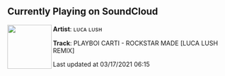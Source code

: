 ## Currently Playing on SoundCloud

[<img align="left" width="100" src="https://i1.sndcdn.com/artworks-iNalICnHklUKeoRS-PJCBAg-t500x500.jpg">](https://soundcloud.com/lucalush/playboi-carti-rockstar-made-luca-lush-remix)

**Artist**: ʟᴜᴄᴀ ʟᴜsʜ 

**Track**: PLAYBOI CARTI - ROCKSTAR MADE [LUCA LUSH REMIX]

Last updated at 03/17/2021 06:15
